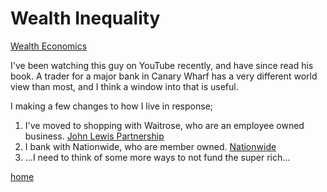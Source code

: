 # Wealth Inequality

[Wealth Economics](https://www.wealtheconomics.org)

I've been watching this guy on YouTube recently, and have since read his book. A trader for a major bank in Canary Wharf has a very different world view than most, and I think a window into that is useful.

I making a few changes to how I live in response;

1. I've moved to shopping with Waitrose, who are an employee owned business. [John Lewis Partnership](https://www.johnlewispartnership.co.uk/about/who-we-are.html)
2. I bank with Nationwide, who are member owned. [Nationwide](https://www.nationwide.co.uk/about-us/)
3. ...I need to think of some more ways to not fund the super rich...

[home](/)
